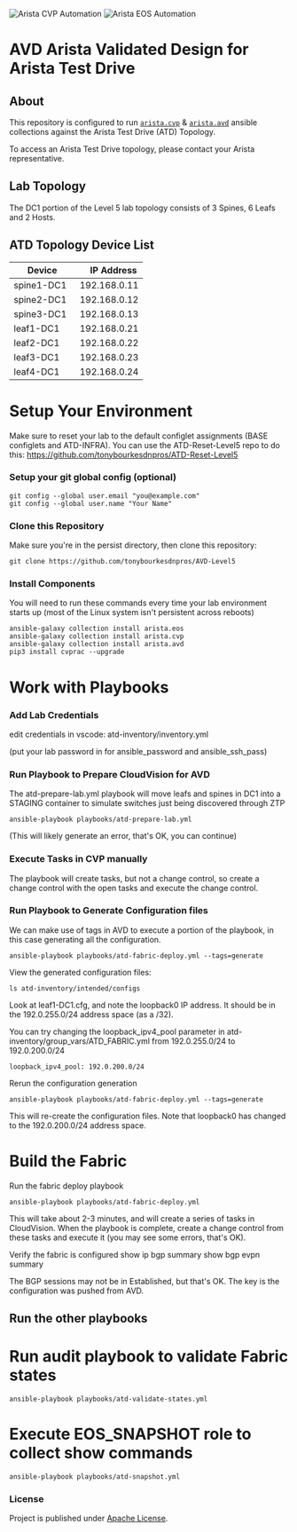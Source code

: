 ![Arista CVP Automation](https://img.shields.io/badge/Arista-CVP%20Automation-blue) ![Arista EOS Automation](https://img.shields.io/badge/Arista-EOS%20Automation-blue)

# AVD Arista Validated Design for Arista Test Drive

## About

This repository is configured to run [`arista.cvp`](https://github.com/aristanetworks/ansible-cvp) & [`arista.avd`](https://github.com/aristanetworks/ansible-avd) ansible collections against the Arista Test Drive (ATD) Topology.

To access an Arista Test Drive topology, please contact your Arista representative.

## Lab Topology

The DC1 portion of the Level 5 lab topology consists of 3 Spines, 6 Leafs and 2 Hosts.

## ATD Topology Device List

| Device | IP Address   |
| ------ | ------------ |
| spine1-DC1 |192.168.0.11 |
| spine2-DC1 |192.168.0.12 |
| spine3-DC1 |192.168.0.13 |
| leaf1-DC1  |192.168.0.21 |
| leaf2-DC1  |192.168.0.22 |
| leaf3-DC1  |192.168.0.23 |
| leaf4-DC1  |192.168.0.24 |

# Setup Your Environment

Make sure to reset your lab to the default configlet assignments (BASE configlets and ATD-INFRA). You can use the ATD-Reset-Level5 repo to do this: https://github.com/tonybourkesdnpros/ATD-Reset-Level5

### Setup your git global config (optional)
    git config --global user.email "you@example.com"
    git config --global user.name "Your Name"

### Clone this Repository
Make sure you're in the persist directory, then clone this repository:

    git clone https://github.com/tonybourkesdnpros/AVD-Level5

### Install Components
You will need to run these commands every time your lab environment starts up (most of the Linux system isn't persistent across reboots)

    ansible-galaxy collection install arista.eos
    ansible-galaxy collection install arista.cvp
    ansible-galaxy collection install arista.avd
    pip3 install cvprac --upgrade

# Work with Playbooks

### Add Lab Credentials

edit credentials in vscode: atd-inventory/inventory.yml 

(put your lab password in for ansible_password and ansible_ssh_pass)

### Run Playbook to Prepare CloudVision for AVD

The atd-prepare-lab.yml playbook will move leafs and spines in DC1 into a STAGING container to simulate switches just being discovered through ZTP

    ansible-playbook playbooks/atd-prepare-lab.yml
    
(This will likely generate an error, that's OK, you can continue)

### Execute Tasks in CVP manually

The playbook will create tasks, but not a change control, so create a change control with the open tasks and execute the change control. 

### Run Playbook to Generate Configuration files

We can make use of tags in AVD to execute a portion of the playbook, in this case generating all the configuration. 

    ansible-playbook playbooks/atd-fabric-deploy.yml --tags=generate

View the generated configuration files: 

    ls atd-inventory/intended/configs

Look at leaf1-DC1.cfg, and note the loopback0 IP address. It should be in the 192.0.255.0/24 address space (as a /32). 

You can try changing the loopback_ipv4_pool parameter in atd-inventory/group_vars/ATD_FABRIC.yml from 192.0.255.0/24 to 192.0.200.0/24

    loopback_ipv4_pool: 192.0.200.0/24

Rerun the configuration generation

    ansible-playbook playbooks/atd-fabric-deploy.yml --tags=generate

This will re-create the configuration files. Note that loopback0 has changed to the 192.0.200.0/24 address space. 

# Build the Fabric

Run the fabric deploy playbook

    ansible-playbook playbooks/atd-fabric-deploy.yml 

This will take about 2-3 minutes, and will create a series of tasks in CloudVision. When the playbook is complete, create a change control from these tasks and execute it (you may see some errors, that's OK). 

Verify the fabric is configured
    show ip bgp summary
    show bgp evpn summary

The BGP sessions may not be in Established, but that's OK. The key is the configuration was pushed from AVD. 

## Run the other playbooks

# Run audit playbook to validate Fabric states
    ansible-playbook playbooks/atd-validate-states.yml

# Execute EOS_SNAPSHOT role to collect show commands
    ansible-playbook playbooks/atd-snapshot.yml


### License

Project is published under [Apache License]().
